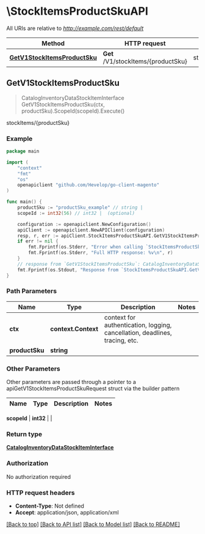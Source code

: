 # \StockItemsProductSkuAPI

All URIs are relative to *http://example.com/rest/default*

Method | HTTP request | Description
------------- | ------------- | -------------
[**GetV1StockItemsProductSku**](StockItemsProductSkuAPI.md#GetV1StockItemsProductSku) | **Get** /V1/stockItems/{productSku} | stockItems/{productSku}



## GetV1StockItemsProductSku

> CatalogInventoryDataStockItemInterface GetV1StockItemsProductSku(ctx, productSku).ScopeId(scopeId).Execute()

stockItems/{productSku}



### Example

```go
package main

import (
	"context"
	"fmt"
	"os"
	openapiclient "github.com/Hevelop/go-client-magento"
)

func main() {
	productSku := "productSku_example" // string | 
	scopeId := int32(56) // int32 |  (optional)

	configuration := openapiclient.NewConfiguration()
	apiClient := openapiclient.NewAPIClient(configuration)
	resp, r, err := apiClient.StockItemsProductSkuAPI.GetV1StockItemsProductSku(context.Background(), productSku).ScopeId(scopeId).Execute()
	if err != nil {
		fmt.Fprintf(os.Stderr, "Error when calling `StockItemsProductSkuAPI.GetV1StockItemsProductSku``: %v\n", err)
		fmt.Fprintf(os.Stderr, "Full HTTP response: %v\n", r)
	}
	// response from `GetV1StockItemsProductSku`: CatalogInventoryDataStockItemInterface
	fmt.Fprintf(os.Stdout, "Response from `StockItemsProductSkuAPI.GetV1StockItemsProductSku`: %v\n", resp)
}
```

### Path Parameters


Name | Type | Description  | Notes
------------- | ------------- | ------------- | -------------
**ctx** | **context.Context** | context for authentication, logging, cancellation, deadlines, tracing, etc.
**productSku** | **string** |  | 

### Other Parameters

Other parameters are passed through a pointer to a apiGetV1StockItemsProductSkuRequest struct via the builder pattern


Name | Type | Description  | Notes
------------- | ------------- | ------------- | -------------

 **scopeId** | **int32** |  | 

### Return type

[**CatalogInventoryDataStockItemInterface**](CatalogInventoryDataStockItemInterface.md)

### Authorization

No authorization required

### HTTP request headers

- **Content-Type**: Not defined
- **Accept**: application/json, application/xml

[[Back to top]](#) [[Back to API list]](../README.md#documentation-for-api-endpoints)
[[Back to Model list]](../README.md#documentation-for-models)
[[Back to README]](../README.md)

